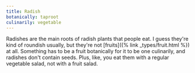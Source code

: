 ```yaml
---
title: Radish
botanically: taproot
culinarily: vegetable
---
```

Radishes are the main roots of radish plants that people eat. I guess they're kind of roundish usually, but they're not [fruits]({% link _types/fruit.html %}) at all. Something has to be a fruit botanically for it to be one culinarily, and radishes don't contain seeds. Plus, like, you eat them with a regular vegetable salad, not with a fruit salad.
